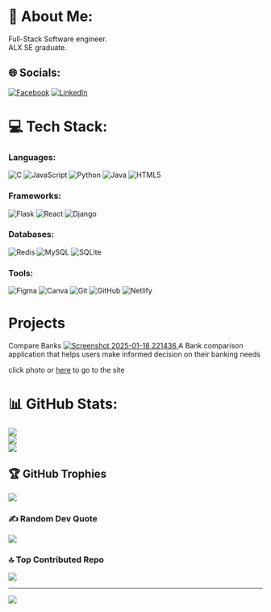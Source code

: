 # 💫 About Me:
Full-Stack Software engineer.<br>ALX SE graduate.<br>


## 🌐 Socials:
[![Facebook](https://img.shields.io/badge/Facebook-%231877F2.svg?logo=Facebook&logoColor=white)](https://facebook.com/tshepisojunior.tlhong) [![LinkedIn](https://img.shields.io/badge/LinkedIn-%230077B5.svg?logo=linkedin&logoColor=white)](https://linkedin.com/in/tshepiso-tlhong/) 

# 💻 Tech Stack:

### Languages:
![C](https://img.shields.io/badge/c-%2300599C.svg?style=for-the-badge&logo=c&logoColor=white)
![JavaScript](https://img.shields.io/badge/javascript-%23323330.svg?style=for-the-badge&logo=javascript&logoColor=%23F7DF1E)
![Python](https://img.shields.io/badge/python-3670A0?style=for-the-badge&logo=python&logoColor=ffdd54) 
![Java](https://img.shields.io/badge/java-%23ED8B00.svg?style=for-the-badge&logo=openjdk&logoColor=white) 
![HTML5](https://img.shields.io/badge/html5-%23E34F26.svg?style=for-the-badge&logo=html5&logoColor=white) 
### Frameworks:
![Flask](https://img.shields.io/badge/flask-%23000.svg?style=for-the-badge&logo=flask&logoColor=white) ![React](https://img.shields.io/badge/react-%2320232a.svg?style=for-the-badge&logo=react&logoColor=%2361DAFB)
![Django](https://img.shields.io/badge/django-%23092E20.svg?style=for-the-badge&logo=django&logoColor=white)
### Databases:
![Redis](https://img.shields.io/badge/redis-%23DD0031.svg?style=for-the-badge&logo=redis&logoColor=white) ![MySQL](https://img.shields.io/badge/mysql-4479A1.svg?style=for-the-badge&logo=mysql&logoColor=white) ![SQLite](https://img.shields.io/badge/sqlite-%2307405e.svg?style=for-the-badge&logo=sqlite&logoColor=white)
### Tools:
![Figma](https://img.shields.io/badge/figma-%23F24E1E.svg?style=for-the-badge&logo=figma&logoColor=white) ![Canva](https://img.shields.io/badge/Canva-%2300C4CC.svg?style=for-the-badge&logo=Canva&logoColor=white) ![Git](https://img.shields.io/badge/git-%23F05033.svg?style=for-the-badge&logo=git&logoColor=white) ![GitHub](https://img.shields.io/badge/github-%23121011.svg?style=for-the-badge&logo=github&logoColor=white)
![Netlify](https://img.shields.io/badge/netlify-%23000000.svg?style=for-the-badge&logo=netlify&logoColor=#00C7B7)


# Projects
Compare Banks
[![Screenshot 2025-01-18 221436](https://github.com/user-attachments/assets/3c83cebb-a036-425a-a0e0-7785b80d59b4)
](https://compare-banks-frontend.onrender.com/)
A Bank comparison application that helps users make informed decision on their banking needs

click photo  or [here](https://compare-banks-frontend.onrender.com/) to go to the site

# 📊 GitHub Stats:
![](https://github-readme-stats.vercel.app/api?username=MrjjJunior&theme=dark&hide_border=false&include_all_commits=false&count_private=false)<br/>
![](https://github-readme-streak-stats.herokuapp.com/?user=MrjjJunior&theme=dark&hide_border=false)<br/>
![](https://github-readme-stats.vercel.app/api/top-langs/?username=MrjjJunior&theme=dark&hide_border=false&include_all_commits=false&count_private=false&layout=compact)

## 🏆 GitHub Trophies
![](https://github-profile-trophy.vercel.app/?username=MrjjJunior&theme=radical&no-frame=false&no-bg=false&margin-w=4)

### ✍️ Random Dev Quote
![](https://quotes-github-readme.vercel.app/api?type=horizontal&theme=radical)

### 🔝 Top Contributed Repo
![](https://github-contributor-stats.vercel.app/api?username=MrjjJunior&limit=5&theme=dark&combine_all_yearly_contributions=true)

---
[![](https://visitcount.itsvg.in/api?id=MrjjJunior&icon=0&color=0)](https://visitcount.itsvg.in)

<!-- Proudly created with GPRM ( https://gprm.itsvg.in ) -->
